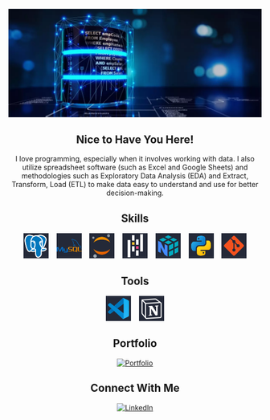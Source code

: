 <p align="center">
  <img src="profile_banner.png" alt="Banner de Bienvenida">
</p>

<h2 align="center">Nice to Have You Here!</h2>
<p align="center">
  I love programming, especially when it involves working with data. I also utilize spreadsheet software (such as Excel and Google Sheets) and methodologies such as Exploratory Data Analysis (EDA) and Extract, Transform, Load (ETL) to make data easy to understand and use for better decision-making.
</p>

<h2 align="center">Skills</h2>
<p align="center">
  <img src="icons/postgresql.svg" alt="PostgreSQL" width="50" height="50"/>&nbsp;&nbsp;&nbsp;
  <img src="icons/mysql.svg" alt="MySQL" width="50" height="50"/>&nbsp;&nbsp;&nbsp;
  <img src="icons/jupyter.svg" alt="Jupyter" width="50" height="50"/>&nbsp;&nbsp;&nbsp;
  <img src="icons/pandas.svg" alt="Pandas" width="50" height="50"/>&nbsp;&nbsp;&nbsp;
  <img src="icons/numpy.svg" alt="NumPy" width="50" height="50"/>&nbsp;&nbsp;&nbsp;
  <img src="icons/python.svg" alt="Python" width="50" height="50"/>&nbsp;&nbsp;&nbsp;
  <img src="icons/git.svg" alt="Git" width="50" height="50"/>
</p>

<h2 align="center">Tools</h2>
<p align="center">
  <img src="icons/visual-studio-code.svg" alt="Visual Studio Code" width="50" height="50"/>&nbsp;&nbsp;&nbsp;
  <img src="icons/notion.svg" alt="Notion" width="50" height="50"/>
</p>

<h2 align="center">Portfolio</h2>
<p align="center">
  <a href="https://www.datascienceportfol.io/jeanpaulomv"><img src="https://img.shields.io/badge/Portfolio-255E63?style=for-the-badge&logo=About.me&logoColor=white" alt="Portfolio" height="30"></a>
</p>

<h2 align="center">Connect With Me</h2>
<p align="center">
  <a href="https://www.linkedin.com/in/jeanpaulomv/"><img src="https://img.shields.io/badge/jeanpaulomv-0077B5?style=for-the-badge&logo=linkedin&logoColor=white" alt="LinkedIn" height="30"></a>
</p>
